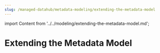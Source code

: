 ```yaml
---
slug: /managed-datahub/metadata-modeling/extending-the-metadata-model
---
```


import Content from '../../modeling/extending-the-metadata-model.md';

# Extending the Metadata Model

<Content />

